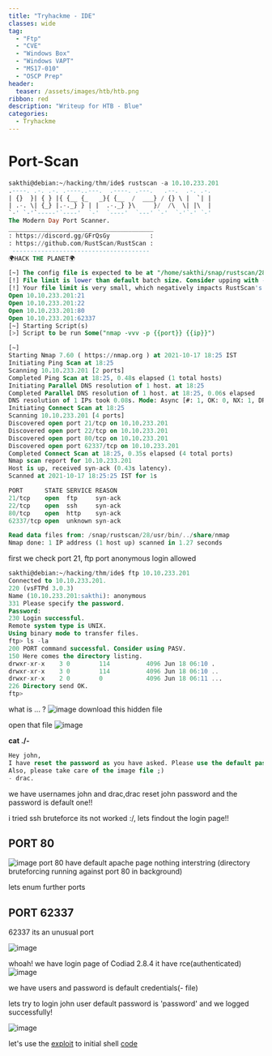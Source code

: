 ```yaml
---
title: "Tryhackme - IDE"
classes: wide
tag: 
  - "Ftp"
  - "CVE"
  - "Windows Box"
  - "Windows VAPT"
  - "MS17-010"
  - "OSCP Prep"
header:
  teaser: /assets/images/htb/htb.png
ribbon: red
description: "Writeup for HTB - Blue"
categories:
  - Tryhackme
---
```


# Port-Scan
``` sql
sakthi@debian:~/hacking/thm/ide$ rustscan -a 10.10.233.201
.----. .-. .-. .----..---.  .----. .---.   .--.  .-. .-.
| {}  }| { } |{ {__ {_   _}{ {__  /  ___} / {} \ |  `| |
| .-. \| {_} |.-._} } | |  .-._} }\     }/  /\  \| |\  |
`-' `-'`-----'`----'  `-'  `----'  `---' `-'  `-'`-' `-'
The Modern Day Port Scanner.
________________________________________
: https://discord.gg/GFrQsGy           :
: https://github.com/RustScan/RustScan :
 --------------------------------------
🌍HACK THE PLANET🌍

[~] The config file is expected to be at "/home/sakthi/snap/rustscan/28/.rustscan.toml"
[!] File limit is lower than default batch size. Consider upping with --ulimit. May cause harm to sensitive servers
[!] Your file limit is very small, which negatively impacts RustScan's speed. Use the Docker image, or up the Ulimit with '--ulimit 5000'. 
Open 10.10.233.201:21
Open 10.10.233.201:22
Open 10.10.233.201:80
Open 10.10.233.201:62337
[~] Starting Script(s)
[>] Script to be run Some("nmap -vvv -p {{port}} {{ip}}")

[~] 
Starting Nmap 7.60 ( https://nmap.org ) at 2021-10-17 18:25 IST
Initiating Ping Scan at 18:25
Scanning 10.10.233.201 [2 ports]
Completed Ping Scan at 18:25, 0.48s elapsed (1 total hosts)
Initiating Parallel DNS resolution of 1 host. at 18:25
Completed Parallel DNS resolution of 1 host. at 18:25, 0.06s elapsed
DNS resolution of 1 IPs took 0.08s. Mode: Async [#: 1, OK: 0, NX: 1, DR: 0, SF: 0, TR: 1, CN: 0]
Initiating Connect Scan at 18:25
Scanning 10.10.233.201 [4 ports]
Discovered open port 21/tcp on 10.10.233.201
Discovered open port 22/tcp on 10.10.233.201
Discovered open port 80/tcp on 10.10.233.201
Discovered open port 62337/tcp on 10.10.233.201
Completed Connect Scan at 18:25, 0.35s elapsed (4 total ports)
Nmap scan report for 10.10.233.201
Host is up, received syn-ack (0.43s latency).
Scanned at 2021-10-17 18:25:25 IST for 1s

PORT      STATE SERVICE REASON
21/tcp    open  ftp     syn-ack
22/tcp    open  ssh     syn-ack
80/tcp    open  http    syn-ack
62337/tcp open  unknown syn-ack

Read data files from: /snap/rustscan/28/usr/bin/../share/nmap
Nmap done: 1 IP address (1 host up) scanned in 1.27 seconds
```
first we check port 21, ftp port anonymous login allowed 
``` sql
sakthi@debian:~/hacking/thm/ide$ ftp 10.10.233.201
Connected to 10.10.233.201.
220 (vsFTPd 3.0.3)
Name (10.10.233.201:sakthi): anonymous
331 Please specify the password.
Password:
230 Login successful.
Remote system type is UNIX.
Using binary mode to transfer files.
ftp> ls -la
200 PORT command successful. Consider using PASV.
150 Here comes the directory listing.
drwxr-xr-x    3 0        114          4096 Jun 18 06:10 .
drwxr-xr-x    3 0        114          4096 Jun 18 06:10 ..
drwxr-xr-x    2 0        0            4096 Jun 18 06:11 ...
226 Directory send OK.
ftp> 
```
what is ... ?
![image](https://user-images.githubusercontent.com/82046832/137628193-0e120b53-731a-499b-be75-6dece345d9f5.png)
download this hidden file 

open that file
![image](https://user-images.githubusercontent.com/82046832/137628310-c956b185-8f4e-427c-a6b5-fe122416925c.png)

**cat ./-**
``` sql
Hey john,
I have reset the password as you have asked. Please use the default password to login. 
Also, please take care of the image file ;)
- drac.
```

we have usernames john and drac,drac reset john password and the password is default one!!

i tried ssh bruteforce its not worked :/, lets findout the login page!!

## PORT 80
![image](https://user-images.githubusercontent.com/82046832/137628401-b7f37ebc-d5f6-4881-9164-e0c08b3f3ce5.png)
port 80 have default apache page nothing interstring 
(directory bruteforcing running against port 80 in background)

lets enum further ports

## PORT 62337

62337 its an unusual port

![image](https://user-images.githubusercontent.com/82046832/137628463-0b38f461-db6f-4f7a-b265-da31cd02c0ab.png)

whoah! we have login page of Codiad 2.8.4 
it have rce(authenticated) 
![image](https://user-images.githubusercontent.com/82046832/137628512-38447a1d-8ac5-4f0c-be6a-03b9ee940540.png)

we have users and password is default credentials(- file)

lets try to login john user default password is 'password' and we logged successfully!

![image](https://user-images.githubusercontent.com/82046832/137628575-6f3ca961-83f7-469d-89fc-8a803c4a2300.png)

let's use the [exploit](https://www.exploit-db.com/exploits/49705) to initial shell
[code](https://www.exploit-db.com/raw/49705)






